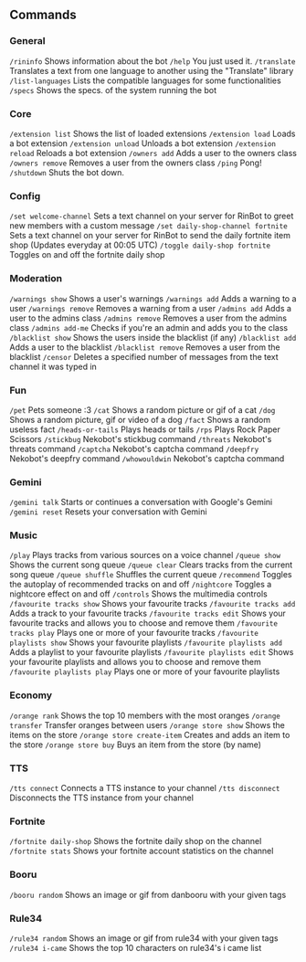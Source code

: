 ## Commands

### General
 `/rininfo`  Shows information about the bot
 `/help`  You just used it.
 `/translate`  Translates a text from one language to another using the "Translate" library
 `/list-languages`  Lists the compatible languages for some functionalities
 `/specs`  Shows the specs. of the system running the bot

### Core
 `/extension list`  Shows the list of loaded extensions
 `/extension load`  Loads a bot extension
 `/extension unload`  Unloads a bot extension
 `/extension reload`  Reloads a bot extension
 `/owners add`  Adds a user to the owners class
 `/owners remove`  Removes a user from the owners class 
 `/ping`  Pong!
 `/shutdown`  Shuts the bot down.

### Config
 `/set welcome-channel`  Sets a text channel on your server for RinBot to greet new members with a custom message
 `/set daily-shop-channel fortnite`  Sets a text channel on your server for RinBot to send the daily fortnite item shop (Updates everyday at 00:05 UTC)
 `/toggle daily-shop fortnite`  Toggles on and off the fortnite daily shop

### Moderation
 `/warnings show`  Shows a user's warnings
 `/warnings add`  Adds a warning to a user
 `/warnings remove`  Removes a warning from a user
 `/admins add`  Adds a user to the admins class
 `/admins remove`  Removes a user from the admins class
 `/admins add-me`  Checks if you're an admin and adds you to the class
 `/blacklist show`  Shows the users inside the blacklist (if any)
 `/blacklist add`  Adds a user to the blacklist
 `/blacklist remove`  Removes a user from the blacklist
 `/censor`  Deletes a specified number of messages from the text channel it was typed in

### Fun
 `/pet`  Pets someone :3
 `/cat`  Shows a random picture or gif of a cat
 `/dog`  Shows a random picture, gif or video of a dog
 `/fact`  Shows a random useless fact
 `/heads-or-tails`  Plays heads or tails
 `/rps`  Plays Rock Paper Scissors
 `/stickbug`  Nekobot's stickbug command
 `/threats`  Nekobot's threats command
 `/captcha`  Nekobot's captcha command
 `/deepfry`  Nekobot's deepfry command
 `/whowouldwin`  Nekobot's captcha command

### Gemini
 `/gemini talk`  Starts or continues a conversation with Google's Gemini
 `/gemini reset`  Resets your conversation with Gemini

### Music
 `/play`  Plays tracks from various sources on a voice channel
 `/queue show`  Shows the current song queue
 `/queue clear`  Clears tracks from the current song queue
 `/queue shuffle`  Shuffles the current queue
 `/recommend`  Toggles the autoplay of recommended tracks on and off
 `/nightcore`  Toggles a nightcore effect on and off
 `/controls`  Shows the multimedia controls
 `/favourite tracks show`  Shows your favourite tracks
 `/favourite tracks add`  Adds a track to your favourite tracks
 `/favourite tracks edit`  Shows your favourite tracks and allows you to choose and remove them
 `/favourite tracks play`  Plays one or more of your favourite tracks
 `/favourite playlists show`  Shows your favourite playlists
 `/favourite playlists add`  Adds a playlist to your favourite playlists
 `/favourite playlists edit`  Shows your favourite playlists and allows you to choose and remove them
 `/favourite playlists play`  Plays one or more of your favourite playlists

### Economy
 `/orange rank`  Shows the top 10 members with the most oranges
 `/orange transfer`  Transfer oranges between users
 `/orange store show`  Shows the items on the store
 `/orange store create-item`  Creates and adds an item to the store
 `/orange store buy`  Buys an item from the store (by name)

### TTS
 `/tts connect`  Connects a TTS instance to your channel
 `/tts disconnect`  Disconnects the TTS instance from your channel

### Fortnite
 `/fortnite daily-shop`  Shows the fortnite daily shop on the channel
 `/fortnite stats`  Shows your fortnite account statistics on the channel

### Booru
 `/booru random`  Shows an image or gif from danbooru with your given tags

### Rule34
 `/rule34 random`  Shows an image or gif from rule34 with your given tags
 `/rule34 i-came`  Shows the top 10 characters on rule34's i came list
